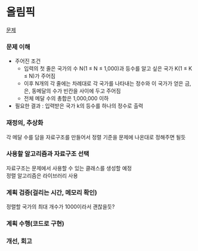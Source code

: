 # 올림픽
[문제](https://www.acmicpc.net/problem/8979)

### 문제 이해
- 주어진 조건  
  - 입력의 첫 줄은 국가의 수 N(1 ≤ N ≤ 1,000)과 등수를 알고 싶은 국가 K(1 ≤ K ≤ N)가 주어짐  
  - 이후 N개의 각 줄에는 차례대로 각 국가를 나타내는 정수와 이 국가가 얻은 금, 은, 동메달의 수가 빈칸을 사이에 두고 주어짐  
  - 전체 메달 수의 총합은 1,000,000 이하  
- 필요한 결과 : 입력받은 국가 k의 등수를 하나의 정수로 출력  

### 재정의, 추상화
각 메달 수를 담을 자료구조를 만들어서 정렬 기준을 문제에 나온대로 정해주면 될듯  

### 사용할 알고리즘과 자료구조 선택
자료구조는 문제에서 사용할 수 있는 클래스를 생성할 예정  
정렬 알고리즘은 라이브러리 사용  

### 계획 검증(걸리는 시간, 메모리 확인)
정렬할 국가의 최대 개수가 1000이라서 괜찮을듯?  

### 계획 수행(코드로 구현)

### 개선, 회고
